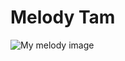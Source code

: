 # Melody Tam

![My melody image](https://static.wikia.nocookie.net/hellokitty/images/3/33/Sanrio_Characters_My_Melody_Image029.png/revision/latest?cb=20170407005355)
